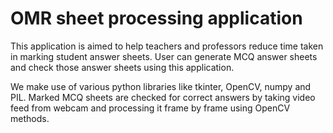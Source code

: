 # OMR sheet processing application
This application is aimed to help teachers and professors reduce time taken in marking student answer sheets.
User can generate MCQ answer sheets and check those answer sheets using this application.

We make use of various python libraries like tkinter, OpenCV, numpy and PIL.
Marked MCQ sheets are checked for correct answers by taking video feed from webcam and processing it frame by frame using OpenCV methods.

